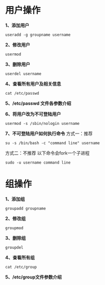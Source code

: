 用户操作
==
**1、添加用户**
```shell
useradd -g groupname username
```
**2、修改用户**
```shell
usermod 
```

**3、删除用户**
```shell
userdel username
```

**4、查看所有用户及相关信息**
```shell
cat /etc/passwd
```
**5、/etc/passwd 文件各参数介绍**

**6、将用户改为不可登陆用户**

```shell
usermod -s /sbin/nologin username
```

**7、不可登陆用户如何执行命令**
方式一：推荐

```shell
su -s /bin/bash -c "command line" username
```
方式二：不推荐    以下命令会fork一个子进程
```shell
sudo -u username command line 
```
组操作
==
**1、添加组**

```shell
groupadd groupname
```
**2、修改组**
```shell
groupmod
```
**3、删除组**
```shell
groupdel
```
**4、查看所有组**
```shell
cat /etc/group
```
**5、/etc/group文件参数介绍**
